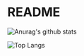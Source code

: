 # README

![Anurag's github stats](https://github-readme-stats.vercel.app/api?username=kelvinLin9)

![Top Langs](https://github-readme-stats.vercel.app/api/top-langs/?username=kelvinLin9)
